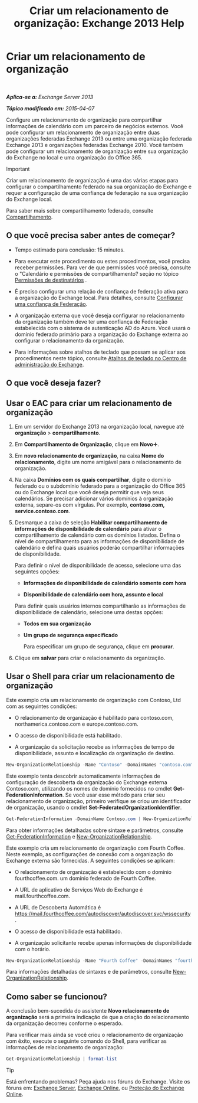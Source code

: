﻿---
title: 'Criar um relacionamento de organização: Exchange 2013 Help'
TOCTitle: Criar um relacionamento de organização
ms:assetid: 5ea61b96-c8ca-44fc-b8b5-ca4341af36a6
ms:mtpsurl: https://technet.microsoft.com/pt-br/library/JJ657451(v=EXCHG.150)
ms:contentKeyID: 50485709
ms.date: 05/22/2018
mtps_version: v=EXCHG.150
ms.translationtype: MT
---

# Criar um relacionamento de organização

 

_**Aplica-se a:** Exchange Server 2013_

_**Tópico modificado em:** 2015-04-07_

Configure um relacionamento de organização para compartilhar informações de calendário com um parceiro de negócios externos. Você pode configurar um relacionamento de organização entre duas organizações federadas Exchange 2013 ou entre uma organização federada Exchange 2013 e organizações federadas Exchange 2010. Você também pode configurar um relacionamento de organização entre sua organização do Exchange no local e uma organização do Office 365.


> [!IMPORTANT]
> Criar um relacionamento de organização é uma das várias etapas para configurar o compartilhamento federado na sua organização do Exchange e requer a configuração de uma confiança de federação na sua organização do Exchange local.



Para saber mais sobre compartilhamento federado, consulte [Compartilhamento](sharing-exchange-2013-help.md).

## O que você precisa saber antes de começar?

  - Tempo estimado para conclusão: 15 minutos.

  - Para executar este procedimento ou estes procedimentos, você precisa receber permissões. Para ver de que permissões você precisa, consulte o "Calendário e permissões de compartilhamento? seção no tópico [Permissões de destinatários](recipients-permissions-exchange-2013-help.md) .

  - É preciso configurar uma relação de confiança de federação ativa para a organização do Exchange local. Para detalhes, consulte [Configurar uma confiança de Federação](configure-a-federation-trust-exchange-2013-help.md).

  - A organização externa que você deseja configurar no relacionamento da organização também deve ter uma confiança de Federação estabelecida com o sistema de autenticação AD do Azure. Você usará o domínio federado primário para a organização do Exchange externa ao configurar o relacionamento da organização.

  - Para informações sobre atalhos de teclado que possam se aplicar aos procedimentos neste tópico, consulte [Atalhos de teclado no Centro de administração do Exchange](keyboard-shortcuts-in-the-exchange-admin-center-exchange-online-protection-help.md).

## O que você deseja fazer?

## Usar o EAC para criar um relacionamento de organização

1.  Em um servidor do Exchange 2013 na organização local, navegue até **organização** \> **compartilhamento**.

2.  Em **Compartilhamento de Organização**, clique em **Novo**![Ícone Adicionar](images/JJ218640.c1e75329-d6d7-4073-a27d-498590bbb558(EXCHG.150).gif "Ícone Adicionar").

3.  Em **novo relacionamento de organização**, na caixa **Nome do relacionamento**, digite um nome amigável para o relacionamento de organização.

4.  Na caixa **Domínios com os quais compartilhar**, digite o domínio federado ou o subdomínio federado para a organização do Office 365 ou do Exchange local que você deseja permitir que veja seus calendários. Se precisar adicionar vários domínios à organização externa, separe-os com vírgulas. Por exemplo, **contoso.com, service.contoso.com**.

5.  Desmarque a caixa de seleção **Habilitar compartilhamento de informações de disponibilidade de calendário** para ativar o compartilhamento de calendário com os domínios listados. Defina o nível de compartilhamento para as informações de disponibilidade de calendário e defina quais usuários poderão compartilhar informações de disponibilidade.
    
    Para definir o nível de disponibilidade de acesso, selecione uma das seguintes opções:
    
      - **Informações de disponibilidade de calendário somente com hora**
    
      - **Disponibilidade de calendário com hora, assunto e local**
    
    Para definir quais usuários internos compartilharão as informações de disponibilidade de calendário, selecione uma destas opções:
    
      - **Todos em sua organização**
    
      - **Um grupo de segurança especificado**
        
        Para especificar um grupo de segurança, clique em **procurar**.

6.  Clique em **salvar** para criar o relacionamento da organização.

## Usar o Shell para criar um relacionamento de organização

Este exemplo cria um relacionamento de organização com Contoso, Ltd com as seguintes condições:

  - O relacionamento de organização é habilitado para contoso.com, northamerica.contoso.com e europe.contoso.com.

  - O acesso de disponibilidade está habilitado.

  - A organização da solicitação recebe as informações de tempo de disponibilidade, assunto e localização da organização de destino.

<!-- end list -->

  ```powershell
  New-OrganizationRelationship -Name "Contoso" -DomainNames "contoso.com","northamerica.contoso.com","europe.contoso.com" -FreeBusyAccessEnabled $true -FreeBusyAccessLevel LimitedDetails
  ```

Este exemplo tenta descobrir automaticamente informações de configuração de descoberta da organização do Exchange externa Contoso.com, utilizando os nomes de domínio fornecidos no cmdlet **Get-FederationInformation**. Se você usar esse método para criar seu relacionamento de organização, primeiro verifique se criou um identificador de organização, usando o cmdlet **Set-FederatedOrganizationIdentifier**.

  ```powershell
  Get-FederationInformation -DomainName Contoso.com | New-OrganizationRelationship -Name "Contoso" -FreeBusyAccessEnabled $true -FreeBusyAccessLevel -LimitedDetails
  ```

Para obter informações detalhadas sobre sintaxe e parâmetros, consulte [Get-FederationInformation](https://technet.microsoft.com/pt-br/library/dd351221\(v=exchg.150\)) e [New-OrganizationRelationship](https://technet.microsoft.com/pt-br/library/ee332357\(v=exchg.150\)).

Este exemplo cria um relacionamento de organização com Fourth Coffee. Neste exemplo, as configurações de conexão com a organização do Exchange externa são fornecidas. A seguintes condições se aplicam:

  - O relacionamento de organização é estabelecido com o domínio fourthcoffee.com. um domínio federado de Fourth Coffee.

  - A URL de aplicativo de Serviços Web do Exchange é mail.fourthcoffee.com.

  - A URL de Descoberta Automática é https://mail.fourthcoffee.com/autodiscover/autodiscover.svc/wssecurity.

  - O acesso de disponibilidade está habilitado.

  - A organização solicitante recebe apenas informações de disponibilidade com o horário.

<!-- end list -->

  ```powershell
  New-OrganizationRelationship -Name "Fourth Coffee" -DomainNames "fourthcoffee.com" -FreeBusyAccessEnabled $true -FreeBusyAccessLevel -AvailabilityOnly -TargetAutodiscoverEpr "https://mail.fourthcoffee.com/autodiscover/autodiscover.svc/wssecurity" -TargetApplicationUri "mail.fourthcoffee.com"
  ```

Para informações detalhadas de sintaxes e de parâmetros, consulte [New-OrganizationRelationship](https://technet.microsoft.com/pt-br/library/ee332357\(v=exchg.150\)).

## Como saber se funcionou?

A conclusão bem-sucedida do assistente **Novo relacionamento de organização** será a primeira indicação de que a criação do relacionamento da organização decorreu conforme o esperado.

Para verificar mais ainda se você criou o relacionamento de organização com êxito, execute o seguinte comando do Shell, para verificar as informações de relacionamento de organização:

```powershell
Get-OrganizationRelationship | format-list
```


> [!TIP]
> Está enfrentando problemas? Peça ajuda nos fóruns do Exchange. Visite os fóruns em: <A href="https://go.microsoft.com/fwlink/p/?linkid=60612">Exchange Server</A>, <A href="https://go.microsoft.com/fwlink/p/?linkid=267542">Exchange Online</A>, ou <A href="https://go.microsoft.com/fwlink/p/?linkid=285351">Proteção do Exchange Online</A>.


